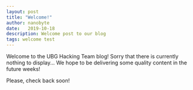 ```yaml
---
layout: post
title: "Welcome!"
author: nanobyte
date:   2019-10-18
description: Welcome post to our blog
tags: welcome test
---
```


Welcome to the UBG Hacking Team blog! Sorry that there is currently nothing to display... We hope to be delivering some quality content in the future weeks!

Please, check back soon!
